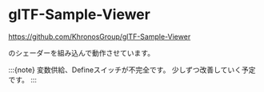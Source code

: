 # glTF-Sample-Viewer

https://github.com/KhronosGroup/glTF-Sample-Viewer

のシェーダーを組み込んで動作させています。

:::{note}
変数供給、Defineスイッチが不完全です。
少しずつ改善していく予定です。
:::
